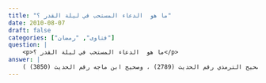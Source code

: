 ```yaml
---
title: "ما هو  الدعاء المستحب في ليلة القدر ؟"
date: 2010-08-07
draft: false
categories: ["فتاوى", "رمضان"]
question: |
    <p>ما هو  الدعاء المستحب في ليلة القدر ؟</p>
answer: |
    يستحب أن يكثر في ليلة القدر من الدعاء ويجتهد فيه ، ويسن أن يدعو بما ثبت عَنْ عَائِشَةَ –رضي الله عنها- أَنَّهَا قَالَتْ : (( يَا رَسُولَ اللهِ أَرَأَيْتَ إِنْ وَافَقْتُ لَيْلَةَ الْقَدْرِ مَا أَدْعُو ؟ قَالَ : تَقُولِينَ : اللَّهُمَّ إِنَّكَ عَفُوٌّ تُحِبُّ الْعَفْوَ فَاعْفُ عَنِّي))( رواه ابن ماجه رقم الحديث (3982) ، والترمذي رقم الحديث (3513) ، وأحمد في المسند رقم الحديث (25384) ، والحاكم في المستدرك رقم الحديث (1942) . ينظر : صحيح الترمذي رقم الحديث (2789) ، وصحيح ابن ماجه رقم الحديث (3850) ) . <BR>والله أعلم .
---
```


